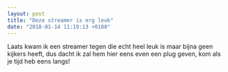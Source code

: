 ```yaml
---
layout: post
title: "Deze streamer is erg leuk"
date: "2018-01-14 11:19:13 +0100"
---
```


Laats kwam ik een streamer tegen die echt heel leuk is maar bijna geen kijkers heeft, dus dacht ik zal hem hier eens even een plug geven, kom als je tijd heb eens langs!

<!-- Add a placeholder for the Twitch embed -->
<div id="twitch-embed"></div>

<!-- Load the Twitch embed script -->
<script src="https://embed.twitch.tv/embed/v1.js"></script>

<!-- Create a Twitch.Embed object that will render within the "twitch-embed" root element. -->
<script type="text/javascript">
  new Twitch.Embed("twitch-embed", {
    width: 854,
    height: 480,
    channel: "yellowvarik"
  });
</script>
